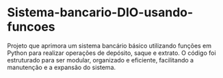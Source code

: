 # Sistema-bancario-DIO-usando-funcoes

Projeto que aprimora um sistema bancário básico utilizando funções em Python para realizar operações de depósito,
saque e extrato. O código foi estruturado para ser modular, organizado e eficiente, facilitando a manutenção e a expansão do sistema.
